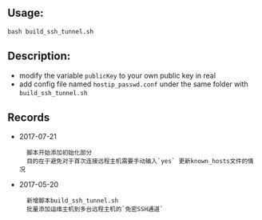 ## Usage:

	bash build_ssh_tunnel.sh

## Description:

+ modify the variable `publicKey` to your own public key in real
+ add config file named `hostip_passwd.conf` under the same folder with `build_ssh_tunnel.sh`



## Records

+ 2017-07-21 
	
		脚本开始添加初始化部分
		目的在于避免对于首次连接远程主机需要手动输入`yes` 更新known_hosts文件的情况
		
+ 2017-05-20

		新增脚本build_ssh_tunnel.sh
		批量添加运维主机到多台远程主机的`免密SSH通道`
		
